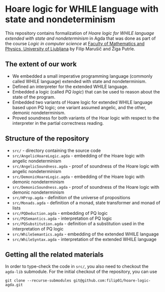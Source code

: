 # Hoare logic for WHILE language with state and nondeterminism 

This repository contains formalization of *Hoare logic for WHILE language extended with state and nondeterminism* in Agda that was done as part of the course *Logic in computer science* at [Faculty of Mathematics and Physics, University of Ljubljana](https://www.fmf.uni-lj.si/en/) by Filip Marušič and Žiga Putrle.

## The extent of our work

 - We embedded a small imperative programming language (commonly called WHILE language) extended with state and nondeterminism.
 - Defined an interpreter for the extended WHILE language.
 - Embedded a logic (called *PQ logic*) that can be used to reason about the state of the program.
 - Embedded two variants of Hoare logic for extended WHILE language based upon PQ logic; one variant assumed angelic, and the other, demonic nondeterminism.
 - Proved soundness for both variants of the Hoar logic with respect to the interpreter in the partial correctness reading.

## Structure of the repository

 - `src/` - directory containing the source code
 - `src/AngelicHoareLogic.agda` - embedding of the Hoare logic with angelic nondeterminism
 - `src/AngelicSoundness.agda` - proof of soundness of the Hoare logic with angelic nondeterminism
 - `src/DemonicHoareLogic.agda` - embedding of the Hoare logic with demonic nondeterminism
 - `src/DemonicSoundness.agda` - proof of soundness of the Hoare logic with demonic nondeterminism
 - `src/HProp.agda` - definition of the universe of propositions
 - `src/Monads.agda` - definition of a monad, state transformer and monad of lists
 - `src/PQDeduction.agda` - embedding of PQ logic
 - `src/PQSemantics.agda` - interpretation of PQ logic
 - `src/PQSubstitution.agda` - definition of a substitution used in the interpretation of PQ logic
 - `src/WhileSemantics.agda` - embedding of the extended WHILE language
 - `src/WhileSyntax.agda` - interpretation of the extended WHILE language

## Getting all the related materials

In order to type-check the code in `src/`, you also need to checkout the `agda-lib` submodule. For the initial checkout of the repository, you can use
    
    git clone --recurse-submodules git@github.com:filip01/hoare-logic-agda.git
